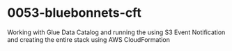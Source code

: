 # 0053-bluebonnets-cft
Working with Glue Data Catalog and running the using S3 Event Notification and creating the entire stack using AWS CloudFormation
